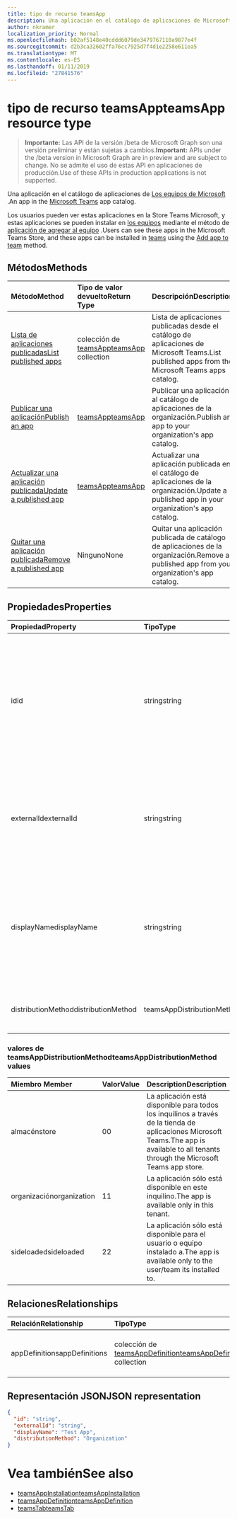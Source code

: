 ```yaml
---
title: tipo de recurso teamsApp
description: Una aplicación en el catálogo de aplicaciones de Microsoft Teams.
author: nkramer
localization_priority: Normal
ms.openlocfilehash: b02af5148e40cddd6079de3479767110a9877e4f
ms.sourcegitcommit: d2b3ca32602ffa76cc7925d7f4d1e2258e611ea5
ms.translationtype: MT
ms.contentlocale: es-ES
ms.lasthandoff: 01/11/2019
ms.locfileid: "27841576"
---
```

# <a name="teamsapp-resource-type"></a><span data-ttu-id="8311d-103">tipo de recurso teamsApp</span><span class="sxs-lookup"><span data-stu-id="8311d-103">teamsApp resource type</span></span>

> <span data-ttu-id="8311d-104">**Importante:** Las API de la versión /beta de Microsoft Graph son una versión preliminar y están sujetas a cambios.</span><span class="sxs-lookup"><span data-stu-id="8311d-104">**Important:** APIs under the /beta version in Microsoft Graph are in preview and are subject to change.</span></span> <span data-ttu-id="8311d-105">No se admite el uso de estas API en aplicaciones de producción.</span><span class="sxs-lookup"><span data-stu-id="8311d-105">Use of these APIs in production applications is not supported.</span></span>

<span data-ttu-id="8311d-106">Una aplicación en el catálogo de aplicaciones de [Los equipos de Microsoft](teams-api-overview.md) .</span><span class="sxs-lookup"><span data-stu-id="8311d-106">An app in the [Microsoft Teams](teams-api-overview.md) app catalog.</span></span>

<span data-ttu-id="8311d-107">Los usuarios pueden ver estas aplicaciones en la Store Teams Microsoft, y estas aplicaciones se pueden instalar en [los equipos](team.md) mediante el método de [aplicación de agregar al equipo](../api/teamsappinstallation-add.md) .</span><span class="sxs-lookup"><span data-stu-id="8311d-107">Users can see these apps in the Microsoft Teams Store, and these apps can be installed in [teams](team.md) using the [Add app to team](../api/teamsappinstallation-add.md) method.</span></span>

## <a name="methods"></a><span data-ttu-id="8311d-108">Métodos</span><span class="sxs-lookup"><span data-stu-id="8311d-108">Methods</span></span>

| <span data-ttu-id="8311d-109">Método</span><span class="sxs-lookup"><span data-stu-id="8311d-109">Method</span></span>       | <span data-ttu-id="8311d-110">Tipo de valor devuelto</span><span class="sxs-lookup"><span data-stu-id="8311d-110">Return Type</span></span>  |<span data-ttu-id="8311d-111">Descripción</span><span class="sxs-lookup"><span data-stu-id="8311d-111">Description</span></span>|
|:---------------|:--------|:----------|
|[<span data-ttu-id="8311d-112">Lista de aplicaciones publicadas</span><span class="sxs-lookup"><span data-stu-id="8311d-112">List published apps</span></span>](../api/teamsapp-list.md) | <span data-ttu-id="8311d-113">colección de [teamsApp](teamsapp.md)</span><span class="sxs-lookup"><span data-stu-id="8311d-113">[teamsApp](teamsapp.md) collection</span></span> | <span data-ttu-id="8311d-114">Lista de aplicaciones publicadas desde el catálogo de aplicaciones de Microsoft Teams.</span><span class="sxs-lookup"><span data-stu-id="8311d-114">List published apps from the Microsoft Teams apps catalog.</span></span>|
|[<span data-ttu-id="8311d-115">Publicar una aplicación</span><span class="sxs-lookup"><span data-stu-id="8311d-115">Publish an app</span></span>](../api/teamsapp-publish.md) | [<span data-ttu-id="8311d-116">teamsApp</span><span class="sxs-lookup"><span data-stu-id="8311d-116">teamsApp</span></span>](teamsapp.md) | <span data-ttu-id="8311d-117">Publicar una aplicación al catálogo de aplicaciones de la organización.</span><span class="sxs-lookup"><span data-stu-id="8311d-117">Publish an app to your organization's app catalog.</span></span>|
|[<span data-ttu-id="8311d-118">Actualizar una aplicación publicada</span><span class="sxs-lookup"><span data-stu-id="8311d-118">Update a published app</span></span>](../api/teamsapp-update.md) | [<span data-ttu-id="8311d-119">teamsApp</span><span class="sxs-lookup"><span data-stu-id="8311d-119">teamsApp</span></span>](teamsapp.md) | <span data-ttu-id="8311d-120">Actualizar una aplicación publicada en el catálogo de aplicaciones de la organización.</span><span class="sxs-lookup"><span data-stu-id="8311d-120">Update a published app in your organization's app catalog.</span></span>|
|[<span data-ttu-id="8311d-121">Quitar una aplicación publicada</span><span class="sxs-lookup"><span data-stu-id="8311d-121">Remove a published app</span></span>](../api/teamsapp-delete.md) | <span data-ttu-id="8311d-122">Ninguno</span><span class="sxs-lookup"><span data-stu-id="8311d-122">None</span></span> | <span data-ttu-id="8311d-123">Quitar una aplicación publicada de catálogo de aplicaciones de la organización.</span><span class="sxs-lookup"><span data-stu-id="8311d-123">Remove a published app from your organization's app catalog.</span></span>|

## <a name="properties"></a><span data-ttu-id="8311d-124">Propiedades</span><span class="sxs-lookup"><span data-stu-id="8311d-124">Properties</span></span>

| <span data-ttu-id="8311d-125">Propiedad</span><span class="sxs-lookup"><span data-stu-id="8311d-125">Property</span></span>            | <span data-ttu-id="8311d-126">Tipo</span><span class="sxs-lookup"><span data-stu-id="8311d-126">Type</span></span>     | <span data-ttu-id="8311d-127">Descripción</span><span class="sxs-lookup"><span data-stu-id="8311d-127">Description</span></span> |
|:------------------- |:-------- |:----------- |
| <span data-ttu-id="8311d-128">id</span><span class="sxs-lookup"><span data-stu-id="8311d-128">id</span></span>                  | <span data-ttu-id="8311d-129">string</span><span class="sxs-lookup"><span data-stu-id="8311d-129">string</span></span>   | <span data-ttu-id="8311d-130">La aplicación de catálogo genera el identificador de la aplicación (diferente desde el identificador proporcionado para desarrolladores en el [paquete de la aplicación de los equipos de Microsoft zip](https://docs.microsoft.com/en-us/microsoftteams/platform/concepts/apps/apps-package).</span><span class="sxs-lookup"><span data-stu-id="8311d-130">The catalog app's generated app ID (different from the developer-provided ID in the [Microsoft Teams zip app package](https://docs.microsoft.com/en-us/microsoftteams/platform/concepts/apps/apps-package).</span></span> |
| <span data-ttu-id="8311d-131">externalId</span><span class="sxs-lookup"><span data-stu-id="8311d-131">externalId</span></span>          | <span data-ttu-id="8311d-132">string</span><span class="sxs-lookup"><span data-stu-id="8311d-132">string</span></span>   | <span data-ttu-id="8311d-133">El identificador del catálogo proporcionado por el desarrollador de aplicaciones en los [equipos de Microsoft zip de paquete de la aplicación](https://docs.microsoft.com/en-us/microsoftteams/platform/concepts/apps/apps-package).</span><span class="sxs-lookup"><span data-stu-id="8311d-133">The ID of the catalog provided by the app developer in the [Microsoft Teams zip app package](https://docs.microsoft.com/en-us/microsoftteams/platform/concepts/apps/apps-package).</span></span> |
| <span data-ttu-id="8311d-134">displayName</span><span class="sxs-lookup"><span data-stu-id="8311d-134">displayName</span></span>                | <span data-ttu-id="8311d-135">string</span><span class="sxs-lookup"><span data-stu-id="8311d-135">string</span></span>   | <span data-ttu-id="8311d-136">El nombre de la aplicación de catálogo proporcionada por el desarrollador de aplicaciones en los [equipos de Microsoft zip de paquete de la aplicación](https://docs.microsoft.com/en-us/microsoftteams/platform/concepts/apps/apps-package).</span><span class="sxs-lookup"><span data-stu-id="8311d-136">The name of the catalog app provided by the app developer in the [Microsoft Teams zip app package](https://docs.microsoft.com/en-us/microsoftteams/platform/concepts/apps/apps-package).</span></span> |
| <span data-ttu-id="8311d-137">distributionMethod</span><span class="sxs-lookup"><span data-stu-id="8311d-137">distributionMethod</span></span>  | <span data-ttu-id="8311d-138">teamsAppDistributionMethod</span><span class="sxs-lookup"><span data-stu-id="8311d-138">teamsAppDistributionMethod</span></span>     | <span data-ttu-id="8311d-139">El método de distribución para la aplicación.</span><span class="sxs-lookup"><span data-stu-id="8311d-139">The method of distribution for the app.</span></span> |

### <a name="teamsappdistributionmethod-values"></a><span data-ttu-id="8311d-140">valores de teamsAppDistributionMethod</span><span class="sxs-lookup"><span data-stu-id="8311d-140">teamsAppDistributionMethod values</span></span>

|<span data-ttu-id="8311d-141">Miembro	</span><span class="sxs-lookup"><span data-stu-id="8311d-141">Member</span></span>|<span data-ttu-id="8311d-142">Valor</span><span class="sxs-lookup"><span data-stu-id="8311d-142">Value</span></span>|<span data-ttu-id="8311d-143">Description</span><span class="sxs-lookup"><span data-stu-id="8311d-143">Description</span></span>|
|:---|:---|:---|
|<span data-ttu-id="8311d-144">almacén</span><span class="sxs-lookup"><span data-stu-id="8311d-144">store</span></span>|<span data-ttu-id="8311d-145">0</span><span class="sxs-lookup"><span data-stu-id="8311d-145">0</span></span>| <span data-ttu-id="8311d-146">La aplicación está disponible para todos los inquilinos a través de la tienda de aplicaciones Microsoft Teams.</span><span class="sxs-lookup"><span data-stu-id="8311d-146">The app is available to all tenants through the Microsoft Teams app store.</span></span>|
|<span data-ttu-id="8311d-147">organización</span><span class="sxs-lookup"><span data-stu-id="8311d-147">organization</span></span>|<span data-ttu-id="8311d-148">1</span><span class="sxs-lookup"><span data-stu-id="8311d-148">1</span></span>|<span data-ttu-id="8311d-149">La aplicación sólo está disponible en este inquilino.</span><span class="sxs-lookup"><span data-stu-id="8311d-149">The app is available only in this tenant.</span></span>|
|<span data-ttu-id="8311d-150">sideloaded</span><span class="sxs-lookup"><span data-stu-id="8311d-150">sideloaded</span></span>|<span data-ttu-id="8311d-151">2</span><span class="sxs-lookup"><span data-stu-id="8311d-151">2</span></span>|<span data-ttu-id="8311d-152">La aplicación sólo está disponible para el usuario o equipo instalado a.</span><span class="sxs-lookup"><span data-stu-id="8311d-152">The app is available only to the user/team its installed to.</span></span>|

## <a name="relationships"></a><span data-ttu-id="8311d-153">Relaciones</span><span class="sxs-lookup"><span data-stu-id="8311d-153">Relationships</span></span>

| <span data-ttu-id="8311d-154">Relación</span><span class="sxs-lookup"><span data-stu-id="8311d-154">Relationship</span></span> | <span data-ttu-id="8311d-155">Tipo</span><span class="sxs-lookup"><span data-stu-id="8311d-155">Type</span></span>   | <span data-ttu-id="8311d-156">Description</span><span class="sxs-lookup"><span data-stu-id="8311d-156">Description</span></span> |
|:---------------|:--------|:----------|
|<span data-ttu-id="8311d-157">appDefinitions</span><span class="sxs-lookup"><span data-stu-id="8311d-157">appDefinitions</span></span>|<span data-ttu-id="8311d-158">colección de [teamsAppDefinition](teamsappdefinition.md)</span><span class="sxs-lookup"><span data-stu-id="8311d-158">[teamsAppDefinition](teamsappdefinition.md) collection</span></span>| <span data-ttu-id="8311d-159">Los detalles de cada versión de la aplicación.</span><span class="sxs-lookup"><span data-stu-id="8311d-159">The details for each version of the app.</span></span> |

## <a name="json-representation"></a><span data-ttu-id="8311d-160">Representación JSON</span><span class="sxs-lookup"><span data-stu-id="8311d-160">JSON representation</span></span>

<!-- {
  "blockType": "resource",
  "@odata.type": "microsoft.graph.teamsApp",
  "baseType": "microsoft.graph.entity"
}-->

```json
{
  "id": "string",
  "externalId": "string",
  "displayName": "Test App",
  "distributionMethod": "Organization"
}
```

# <a name="see-also"></a><span data-ttu-id="8311d-161">Vea también</span><span class="sxs-lookup"><span data-stu-id="8311d-161">See also</span></span>

- [<span data-ttu-id="8311d-162">teamsAppInstallation</span><span class="sxs-lookup"><span data-stu-id="8311d-162">teamsAppInstallation</span></span>](teamsappinstallation.md)
- [<span data-ttu-id="8311d-163">teamsAppDefinition</span><span class="sxs-lookup"><span data-stu-id="8311d-163">teamsAppDefinition</span></span>](teamsappdefinition.md)
- [<span data-ttu-id="8311d-164">teamsTab</span><span class="sxs-lookup"><span data-stu-id="8311d-164">teamsTab</span></span>](../resources/teamstab.md)

<!-- uuid: 8fcb5dbc-d5aa-4681-8e31-b001d5168d79
2015-10-25 14:57:30 UTC -->
<!-- {
  "type": "#page.annotation",
  "description": "teamsApp resource",
  "keywords": "",
  "section": "documentation",
  "tocPath": ""
}-->

